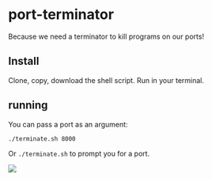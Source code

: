 # port-terminator

Because we need a terminator to kill programs on our ports!

## Install

Clone, copy, download the shell script. Run in your terminal.

## running

You can pass a port as an argument:

`./terminate.sh 8000` 

Or `./terminate.sh` to prompt you for a port.

![](http://netflixlife.com/files/2015/07/the-terminator.jpg)

